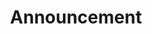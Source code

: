---
title: Announcement
description: Announcement and notices
image: bell.svg

# Badge style
style:
    background: "#E3165B"
    color: "#fff"
---